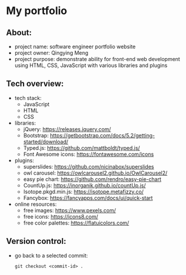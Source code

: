 # My portfolio

## About:

- project name: software engineer portfolio website
- project owner: Qingying Meng
- project purpose: demonstrate ability for front-end web development using HTML, CSS, JavaScript with various libraries and plugins

## Tech overview:

- tech stack:
  - JavaScript
  - HTML
  - CSS
- libraries:
  - jQuery: https://releases.jquery.com/
  - Bootstrap: https://getbootstrap.com/docs/5.2/getting-started/download/
  - Typed.js: https://github.com/mattboldt/typed.js/
  - Font Awesome icons: https://fontawesome.com/icons
- plugins:
  - superslides: https://github.com/nicinabox/superslides
  - owl carousel: https://owlcarousel2.github.io/OwlCarousel2/
  - easy pie chart: https://github.com/rendro/easy-pie-chart
  - CountUp.js: https://inorganik.github.io/countUp.js/
  - Isotope.pkgd.min.js: https://isotope.metafizzy.co/
  - Fancybox: https://fancyapps.com/docs/ui/quick-start
- online resources:
  - free images: https://www.pexels.com/
  - free icons: https://icons8.com/
  - free color palettes: https://flatuicolors.com/

## Version control:

- go back to a selected commit:
  ```
  git checkout <commit-id> .
  ```
